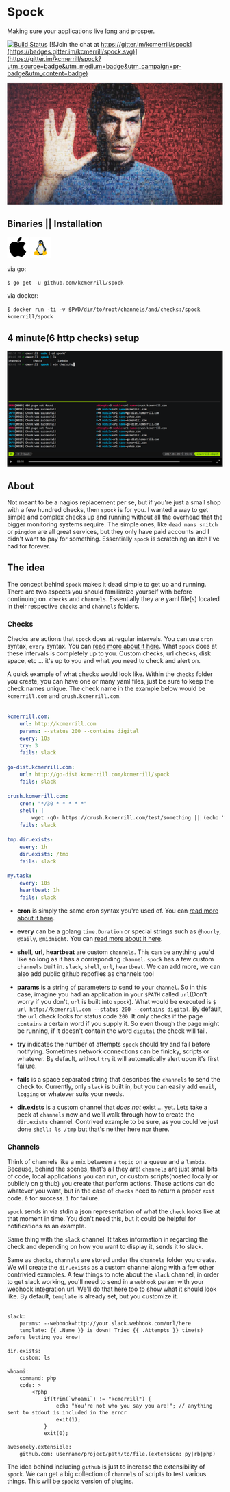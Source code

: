 # Spock

Making sure your applications live long and prosper.

[![Build Status](https://travis-ci.org/kcmerrill/spock.svg?branch=master)](https://travis-ci.org/kcmerrill/spock) [![Join the chat at https://gitter.im/kcmerrill/spock](https://badges.gitter.im/kcmerrill/spock.svg)](https://gitter.im/kcmerrill/spock?utm_source=badge&utm_medium=badge&utm_campaign=pr-badge&utm_content=badge)

![Spock](assets/spock3.jpg "Spock")

## Binaries || Installation

[![MacOSX](https://raw.githubusercontent.com/kcmerrill/go-dist/master/assets/apple_logo.png "Mac OSX")](http://go-dist.kcmerrill.com/kcmerrill/spock/mac/amd64) [![Linux](https://raw.githubusercontent.com/kcmerrill/go-dist/master/assets/linux_logo.png "Linux")](http://go-dist.kcmerrill.com/kcmerrill/spock/linux/amd64)

via go:

`$ go get -u github.com/kcmerrill/spock`

via docker:

`$ docker run -ti -v $PWD/dir/to/root/channels/and/checks:/spock kcmerrill/spock`

## 4 minute(6 http checks) setup

[![asciicast](assets/screenshot.png)](https://asciinema.org/a/112261)

## About

Not meant to be a nagios replacement per se, but if you're just a small shop with a few hundred checks, then `spock` is for you. I wanted a way to get simple and complex checks up and running without all the overhead that the bigger monitoring systems require. The simple ones, like `dead mans snitch` or `pingdom` are all great services, but they only have paid accounts and I didn't want to pay for something. Essentially `spock` is scratching an itch I've had for forever.

## The idea

The concept behind `spock` makes it dead simple to get up and running. There are two aspects you should familiarize yourself with before continuing on. `checks` and `channels`. Essentially they are yaml file(s) located in their respective `checks` and `channels` folders.

### Checks

Checks are actions that `spock` does at regular intervals. You can use `cron` syntax, `every` syntax. You can [read more about it here](https://godoc.org/github.com/robfig/cron). What `spock` does at these intervals is completely up to you. Custom checks, url checks, disk space, etc ... it's up to you and what you need to check and alert on.

A quick example of what checks would look like. Within the `checks` folder you create, you can have one or many yaml files, just be sure to keep the check names unique. The check name in the example below would be `kcmerrill.com` and `crush.kcmerrill.com`. 

```yaml

kcmerrill.com:
    url: http://kcmerrill.com
    params: --status 200 --contains digital
    every: 10s
    try: 3
    fails: slack 

go-dist.kcmerrill.com:
    url: http://go-dist.kcmerrill.com/kcmerrill/spock
    fails: slack

crush.kcmerrill.com:
    cron: "*/30 * * * * *"
    shell: |
        wget -qO- https://crush.kcmerrill.com/test/something || (echo "Crush no longer accepting messages" && false)
    fails: slack
   
tmp.dir.exists:
    every: 1h
    dir.exists: /tmp
    fails: slack

my.task:
    every: 10s
    heartbeat: 1h
    fails: slack 
```

* **cron** is simply the same cron syntax you're used of. You can [read more about it here](https://godoc.org/github.com/robfig/cron). 

* **every** can be a golang `time.Duration` or special strings such as `@hourly`, `@daily`, `@midnight`. You can [read more about it here](https://godoc.org/github.com/robfig/cron).

* **shell**, **url**, **heartbeat** are custom `channels`. This can be anything you'd like so long as it has a corrisponding `channel`. `spock` has a few custom `channels` built in. `slack`, `shell`, `url`, `heartbeat`. We can add more, we can also add public github repofiles as channels too! 

* **params** is a string of parameters to send to your `channel`. So in this case, imagine you had an application in your `$PATH` called `url`(Don't worry if you don't, `url` is built into `spock`). What would be executed is `$ url http://kcmerrill.com --status 200 --contains digital`. By default, the `url` check looks for status code `200`. It only checks if the page `contains` a certain word if you supply it. So even though the page might be running, if it doesn't contain the word `digital` the check will fail.

* **try** indicates the number of attempts `spock` should try and fail before notifying. Sometimes network connections can be finicky, scripts or whatever. By default, without `try` it will automatically alert upon it's first failure. 

* **fails** is a space separated string that describes the `channels` to send the check to. Currently, only `slack` is built in, but you can easily add `email`, `logging` or whatever suits your needs.

* **dir.exists** is a custom channel that _does not_ exist ... yet. Lets take a peek at `channels` now and we'll walk through how to create the `dir.exists` channel. Contrived example to be sure, as you could've just done `shell: ls /tmp` but that's neither here nor there.

### Channels

Think of channels like a mix between a `topic` on a queue and a `lambda`. Because, behind the scenes, that's all they are! `channels` are just small bits of code, local applications you can run, or custom scripts(hosted locally or publicly on github) you create that perform actions. These actions can do whatever you want, but in the case of `checks` need to return a proper `exit` code. `0` for success. `1` for failure.

`spock` sends in via stdin a json representation of what the `check` looks like at that moment in time. You don't need this, but it could be helpful for notifications as an example.

Same thing with the `slack` channel. It takes information in regarding the check and depending on how you want to display it, sends it to slack. 

Same as `checks`, `channels` are stored under the `channels` folder you create. We will create the `dir.exists` as a custom channel along with a few other contrivied examples. A few things to note about the `slack` channel, in order to get slack working, you'll need to send in a `webhook` param with your webhook integration url. We'll do that here too to show what it should look like. By default, `template` is already set, but you customize it.

```golang

slack:
    params: --webhook=http://your.slack.webhook.com/url/here
    template: {{ .Name }} is down! Tried {{ .Attempts }} time(s) before letting you know!
   
dir.exists:
    custom: ls
    
whoami:
    command: php
    code: >
        <?php 
            if(trim(`whoami`) != "kcmerrill") {
                echo "You're not who you say you are!"; // anything sent to stdout is included in the error
                exit(1);
            }
            exit(0);

awesomely.extensible:
    github.com: username/project/path/to/file.(extension: py|rb|php)
```

The idea behind including `github` is just to increase the extensibility of `spock`. We can get a big collection of `channels` of scripts to test various things. This will be `spocks` version of plugins.
